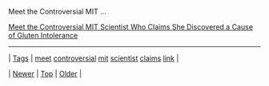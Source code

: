 <!--
title: Meet the Controversial MIT Scientist Who Claims She Discovered a Cause of Gluten Intolerance
date: 2020-06-28T15:27:00.276Z
tags: meet, controversial, mit, scientist, claims, link
-->


Meet the Controversial MIT ...

[Meet the Controversial MIT Scientist Who Claims She Discovered a Cause of Gluten Intolerance](http://www.alternet.org/food/meet-controversial-mit-scientist-who-claims-have-discovered-cause-gluten-sensitivty?page=0%2C0)

<!--BOTTOM-POST-NAVIGATION-->
---

| [Tags](tags.md) | [meet](tag-meet.md) [controversial](tag-controversial.md) [mit](tag-mit.md) [scientist](tag-scientist.md) [claims](tag-claims.md) [link](tag-link.md) |

| [Newer](80718647099.md) | [Top](index.md) | [Older](80719700021.md) |